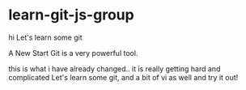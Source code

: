 # learn-git-js-group
hi
Let's learn some git

A New Start
Git is a very powerful tool.

this is what i have already changed.. it is really getting hard and complicated
Let's learn some git, and a bit of vi as well and try it out!
